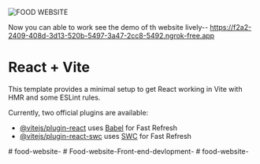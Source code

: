 
![FOOD WEBSITE](https://github.com/NaveenKumar2003/Food-Website-/assets/102722949/4dd50b65-6201-48a3-804d-8a7d90691ed1)




Now you can able to work see the demo of th website lively--
    https://f2a2-2409-408d-3d13-520b-5497-3a47-2cc8-5492.ngrok-free.app
# React + Vite

This template provides a minimal setup to get React working in Vite with HMR and some ESLint rules.

Currently, two official plugins are available:

- [@vitejs/plugin-react](https://github.com/vitejs/vite-plugin-react/blob/main/packages/plugin-react/README.md) uses [Babel](https://babeljs.io/) for Fast Refresh
- [@vitejs/plugin-react-swc](https://github.com/vitejs/vite-plugin-react-swc) uses [SWC](https://swc.rs/) for Fast Refresh

 
 #   f o o d - w e b s i t e - 
 
 #   F o o d - w e b s i t e - F r o n t - e n d - d e v l o p m e n t - 
 
 #   f o o d - w e b s i t e - 
 

 
